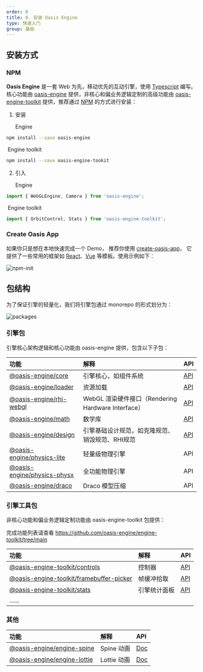 ```yaml
---
order: 0
title: 0. 安装 Oasis Engine
type: 快速入门
group: 基础
---
```


## 安装方式

### NPM

**Oasis Engine** 是一套 Web 为先，移动优先的互动引擎，使用 [Typescript](https://www.typescriptlang.org/) 编写。核心功能由 [oasis-engine](https://www.npmjs.com/package/oasis-engine) 提供，非核心和偏业务逻辑定制的高级功能由 [oasis-engine-toolkit](https://github.com/oasis-engine/engine-toolkit) 提供，推荐通过 [NPM](https://docs.npmjs.com/) 的方式进行安装：

1. 安装

   Engine 

```bash
npm install --save oasis-engine
```

​	  Engine toolkit 

```bash
npm install --save oasis-engine-tookit
```



2. 引入

   Engine

```typescript
import { WebGLEngine, Camera } from 'oasis-engine';
```

​       Engine toolkit 

```typescript
import { OrbitControl, Stats } from 'oasis-engine-toolkit';
```



### Create Oasis App

如果你只是想在本地快速完成一个 Demo， 推荐你使用 [create-oasis-app](https://github.com/oasis-engine/create-oasis-app)， 它提供了一些常用的框架如 [React](https://reactjs.org/)、[Vue](https://vuejs.org/) 等模板。使用示例如下：

![npm-init](https://gw.alipayobjects.com/zos/OasisHub/b5bdc167-1d83-48a1-b826-bee43c2f1264/npm-init.gif)


## 包结构

为了保证引擎的轻量化，我们将引擎包通过 monorepo 的形式划分为：

![packages](https://gw.alipayobjects.com/mdn/rms_7c464e/afts/img/A*oqRcS6cRNP8AAAAAAAAAAAAAARQnAQ)

### 引擎包
引擎核心架构逻辑和核心功能由 oasis-engine 提供，包含以下子包：

|功能|解释|API|
|:--|:--|--|
|[@oasis-engine/core](https://www.npmjs.com/package/@oasis-engine/core)| 引擎核心，如组件系统 |[API](${api}core/index)|
|[@oasis-engine/loader](https://www.npmjs.com/package/@oasis-engine/loader)| 资源加载 |[API](${api}loader/index)|
|[@oasis-engine/rhi-webgl](https://www.npmjs.com/package/@oasis-engine/rhi-webgl)| WebGL 渲染硬件接口（Rendering Hardware Interface）|[API](${api}rhi-webgl/index)|
|[@oasis-engine/math](https://www.npmjs.com/package/@oasis-engine/math)| 数学库 |[API](${api}math/index)|
|[@oasis-engine/design](https://www.npmjs.com/package/@oasis-engine/design)| 引擎基础设计规范，如克隆规范、销毁规范、RHI规范 |[API](${api}design/index)|
|[@oasis-engine/physics-lite](https://www.npmjs.com/package/@oasis-engine/physics-lite)| 轻量级物理引擎 |API|
|[@oasis-engine/physics-physx](https://www.npmjs.com/package/@oasis-engine/physics-physx)| 全功能物理引擎 |API|
|[@oasis-engine/draco](https://www.npmjs.com/package/@oasis-engine/draco)| Draco 模型压缩 |API|



### 引擎工具包

非核心功能和偏业务逻辑定制功能由 oasis-engine-toolkit 包提供：

完成功能列表请查看 https://github.com/oasis-engine/engine-toolkit/tree/main

|功能|解释|API|
|:--|:--|:--|
|[@oasis-engine-toolkit/controls](https://www.npmjs.com/package/@oasis-engine/controls)| 控制器 |[API](${api}controls/index)|
|[@oasis-engine-toolkit/framebuffer-picker](https://www.npmjs.com/package/@oasis-engine/framebuffer-picker)| 帧缓冲拾取 |[API](${api}framebuffer-picker/index)|
|[@oasis-engine-toolkit/stats](https://www.npmjs.com/package/@oasis-engine/stats)| 引擎统计面板 |[API](${api}stats/index)|
|......|  ||



### 其他

| 功能                                                         | 解释        | API                     |
| :----------------------------------------------------------- | :---------- | :---------------------- |
| [@oasis-engine/engine-spine](https://www.npmjs.com/package/@oasis-engine/engine-spine) | Spine 动画  | [Doc](${docs}spine-cn)  |
| [@oasis-engine/engine-lottie](https://www.npmjs.com/package/@oasis-engine/lottie) | Lottie 动画 | [Doc](${docs}lottie-cn) |